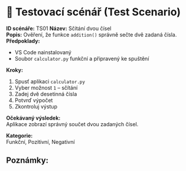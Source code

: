 # 🧭 Testovací scénář (Test Scenario)

**ID scénáře:** TS01 <a name="ts01"></a> 
**Název:** Sčítání dvou čísel  
**Popis:** Ověření, že funkce `addition()` správně sečte dvě zadaná čísla.  
**Předpoklady:**  
- VS Code nainstalovaný  
- Soubor `calculator.py` funkční a připravený ke spuštění  

**Kroky:**  
1. Spusť aplikaci `calculator.py`  
2. Vyber možnost `1` – sčítání  
3. Zadej dvě desetinná čísla  
4. Potvrď výpočet  
5. Zkontroluj výstup  

**Očekávaný výsledek:**  
Aplikace zobrazí správný součet dvou zadaných čísel.

**Kategorie:**  
Funkční, Pozitivní, Negativní  

**Poznámky:**  
-